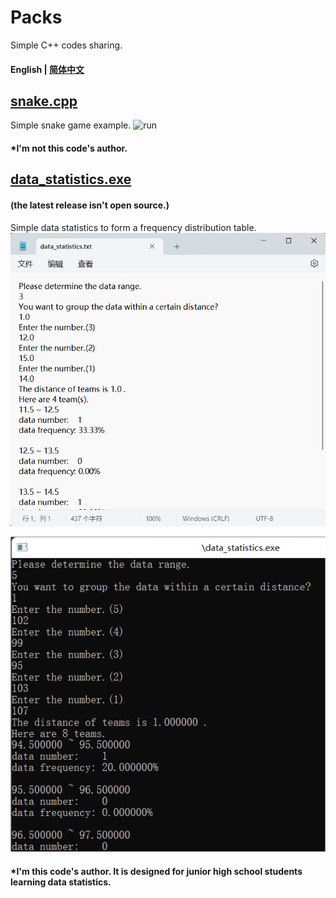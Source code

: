 # Packs
Simple C++ codes sharing. 
#### English | [简体中文](https://github.com/HallMaxwell/Packs/blob/main/README-CN.md)
## [snake.cpp](https://github.com/HallMaxwell/Packs/blob/main/projects/games/snake/Snake.cpp)
Simple snake game example. 
![run](https://github.com/HallMaxwell/Packs/blob/main/images/snake.png)
#### *I'm not this code's author. 
## [data_statistics.exe](https://github.com/HallMaxwell/Packs/releases/tag/v1.5)
#### (the latest release isn't open source.)
Simple data statistics to form a frequency distribution table. 
 ![text](https://github.com/HallMaxwell/Packs/blob/main/images/data_statistics2.png)

![run](https://github.com/HallMaxwell/Packs/blob/main/images/data_statistics1.png)

#### *I'm this code's author. It is designed for junior high school students learning data statistics.


